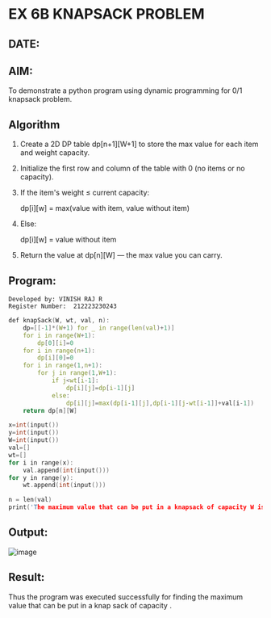 # EX 6B KNAPSACK PROBLEM
## DATE:
## AIM:
To demonstrate a python program using dynamic programming for 0/1 knapsack problem.



## Algorithm
1. Create a 2D DP table dp[n+1][W+1] to store the max value for each item and weight capacity.

2. Initialize the first row and column of the table with 0 (no items or no capacity).
   
3. If the item's weight ≤ current capacity:

     dp[i][w] = max(value with item, value without item)

5. Else:

    dp[i][w] = value without item

6. Return the value at dp[n][W] — the max value you can carry.

## Program:
```
Developed by: VINISH RAJ R
Register Number:  212223230243
```
```c
def knapSack(W, wt, val, n):
    dp=[[-1]*(W+1) for _ in range(len(val)+1)]
    for i in range(W+1):
        dp[0][i]=0
    for i in range(n+1):
        dp[i][0]=0
    for i in range(1,n+1):
        for j in range(1,W+1):
            if j<wt[i-1]:
                dp[i][j]=dp[i-1][j]
            else:
                dp[i][j]=max(dp[i-1][j],dp[i-1][j-wt[i-1]]+val[i-1])
    return dp[n][W]

x=int(input())
y=int(input())
W=int(input())
val=[]
wt=[]
for i in range(x):
    val.append(int(input()))
for y in range(y):
    wt.append(int(input()))

n = len(val)
print('The maximum value that can be put in a knapsack of capacity W is: ',knapSack(W, wt, val, n))

```

## Output:
![image](https://github.com/user-attachments/assets/0b346580-4b07-4cd4-b342-f3d17162b8b5)



## Result:
Thus the program was executed successfully for finding the maximum value that can be put in a knap sack of capacity .
